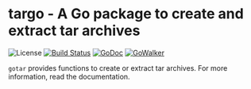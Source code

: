 # targo - A Go package to create and extract tar archives

![License](https://img.shields.io/badge/license-BSD-blue.svg)
[![Build Status](https://travis-ci.org/Rolinh/targo.png?branch=master)](https://travis-ci.org/Rolinh/targo)
[![GoDoc](http://godoc.org/github.com/Rolinh/targo?status.svg)](http://godoc.org/github.com/Rolinh/targo)
[![GoWalker](http://img.shields.io/badge/doc-gowalker-blue.svg?style=flat)](https://gowalker.org/github.com/Rolinh/targo)

`gotar` provides functions to create or extract tar archives. For more
information, read the documentation.
